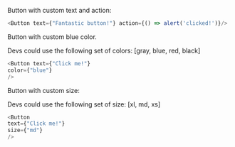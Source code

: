 Button with custom text and action:

```js
<Button text={"Fantastic button!"} action={() => alert('clicked!')}/>
```

Button with custom blue color.

Devs could use the following set of colors: [gray, blue, red, black]
```js
<Button text={"Click me!"} 
color={"blue"}
/>
```

Button with custom size:

Devs could use the following set of size: [xl, md, xs]
```js
<Button 
text={"Click me!"} 
size={"md"}
/>
```